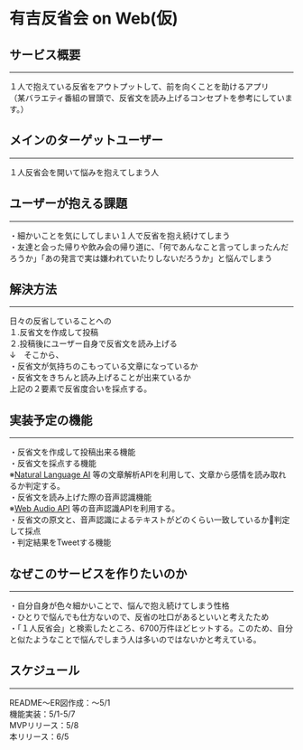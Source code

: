 # 有吉反省会 on Web(仮)

## サービス概要
***
１人で抱えている反省をアウトプットして、前を向くことを助けるアプリ<br>
（某バラエティ番組の冒頭で、反省文を読み上げるコンセプトを参考にしています。）
## メインのターゲットユーザー
***
１人反省会を開いて悩みを抱えてしまう人
　
## ユーザーが抱える課題
***
・細かいことを気にしてしまい１人で反省を抱え続けてしまう<br>
・友達と会った帰りや飲み会の帰り道に、「何であんなこと言ってしまったんだろうか」「あの発言で実は嫌われていたりしないだろうか」と悩んでしまう<br>

## 解決方法
***
日々の反省していることへの<br>
１.反省文を作成して投稿<br>
２.投稿後にユーザー自身で反省文を読み上げる<br>
↓　そこから、<br>
・反省文が気持ちのこもっている文章になっているか<br>
・反省文をきちんと読み上げることが出来ているか<br>
上記の２要素で反省度合いを採点する。

## 実装予定の機能
***
・反省文を作成して投稿出来る機能<br>
・反省文を採点する機能<br>
 ※[Natural Language AI](https://cloud.google.com/natural-language?hl=ja) 等の文章解析APIを利用して、文章から感情を読み取れるか判定する。<br>
・反省文を読み上げた際の音声認識機能<br>
  ※[Web Audio API](https://developer.mozilla.org/ja/docs/Web/API/Web_Audio_API) 等の音声認識APIを利用する。<br>
・反省文の原文と、音声認識によるテキストがどのくらい一致しているか判定して採点<br>
・判定結果をTweetする機能<br>
## なぜこのサービスを作りたいのか
***
・自分自身が色々細かいことで、悩んで抱え続けてしまう性格<br>
・ひとりで悩んでも仕方ないので、反省の吐口があるといいと考えたため<br>
・「１人反省会」と検索したところ、6700万件ほどヒットする。このため、自分と似たようなことで悩んでしまう人は多いのではないかと考えている。
## スケジュール
***
README〜ER図作成：〜5/1<br>
機能実装：5/1-5/7<br>
MVPリリース：5/8<br>
本リリース：6/5